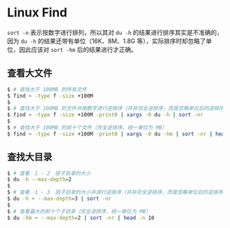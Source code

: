 # Linux Find

`sort -n` 表示按数字进行排列，所以其对 `du -h` 的结果进行排序其实是不准确的，因为 `du -h` 的结果还带有单位（16K、8M、1.8G 等），实际排序时却忽略了单位，因此应该对 `sort -hm` 后的结果进行才正确。

## 查看大文件

```bash
$ # 查找大于 100MB 的所有文件
$ find ~ -type f -size +100M
$
$ # 查找大于 100MB 的文件并按数字进行逆排序（并非完全逆排序，而是忽略单位后的逆排序）
$ find ~ -type f -size +100M -print0 | xargs -0 du -h | sort -nr
$
$ # 查找大于 100MB 的前十个文件（完全逆排序，统一单位为 MB）
$ find ~ -type f -size +100M -print0 | xargs -0 du -hm | sort -nr | head -n 10
```

## 查找大目录

```bash
$ # 查看　1 - 2　层子目录的大小
$ du -h --max-depth=2
$
$ # 查看　1 - 3　层子目录的大小并进行逆排序（并非完全逆排序，而是忽略单位后的逆排序）
$ du -h ~ --max-depth=3 | sort -nr
$
$ # 查看最大的前十个子目录（完全逆排序，统一单位为 MB）
$ du -hm ~ --max-depth=2 | sort -nr | head -n 10
```